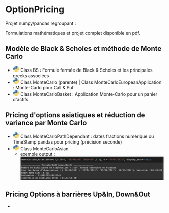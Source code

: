 # OptionPricing

Projet numpy/pandas regroupant :

Formulations mathématiques et projet complet disponible en pdf.

## Modèle de Black & Scholes et méthode de Monte Carlo 
  - <img src="img/python.png" width="20"> Class BS : Formule fermée de Black & Scholes et les principales greeks associées
  - <img src="img/python.png" width="20"> Class MonteCarlo (parente) | Class MonteCarloEuropeanApplication : Monte-Carlo pour Call & Put 
  - <img src="img/python.png" width="20"> Class MonteCarloBasket : Application Monte-Carlo pour un panier d'actifs
  
## Pricing d'options asiatiques et réduction de variance par Monte Carlo
  - <img src="img/python.png" width="20"> Class MonteCarloPathDependant : dates fractions numérique ou TimeStamp pandas pour pricing (précision seconde) 
  - <img src="img/python.png" width="20"> Class MonteCarloAsian
    - exemple output : <img src="img/ex_output.png" width="2000">
    
## Pricing Options à barrières Up&In, Down&Out
- 



